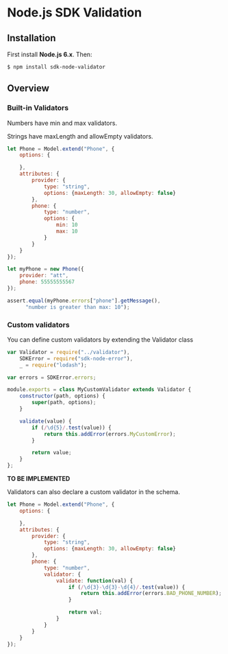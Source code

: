 
# Node.js SDK Validation

## Installation

First install **Node.js 6.x**. Then:

```sh
$ npm install sdk-node-validator
```

## Overview

### Built-in Validators

Numbers have min and max validators.

Strings have maxLength and allowEmpty validators.

```js
let Phone = Model.extend("Phone", {
	options: {

	},
	attributes: {
		provider: {
			type: "string",
			options: {maxLength: 30, allowEmpty: false}
		},
		phone: {
			type: "number",
			options: {
				min: 10
				max: 10
			}
		}
	}
});

let myPhone = new Phone({
	provider: "att",
	phone: 55555555567
});

assert.equal(myPhone.errors["phone"].getMessage(),
      "number is greater than max: 10");
```

### Custom validators

You can define custom validators by extending the Validator class

```js
var Validator = require("../validator"),
    SDKError = require("sdk-node-error"),
    _ = require("lodash");

var errors = SDKError.errors;

module.exports = class MyCustomValidator extends Validator {
	constructor(path, options) {
		super(path, options);
	}

	validate(value) {
		if (/\d{5}/.test(value)) {
			return this.addError(errors.MyCustomError);
		}

		return value;
	}
};
```

**TO BE IMPLEMENTED**

Validators can also declare a custom validator in the schema.

```js
let Phone = Model.extend("Phone", {
	options: {

	},
	attributes: {
		provider: {
			type: "string",
			options: {maxLength: 30, allowEmpty: false}
		},
		phone: {
			type: "number",
			validator: {
				validate: function(val) {
					if (/\d{3}-\d{3}-\d{4}/.test(value)) {
						return this.addError(errors.BAD_PHONE_NUMBER);
					}

					return val;
				}
			}
		}
	}
});
```